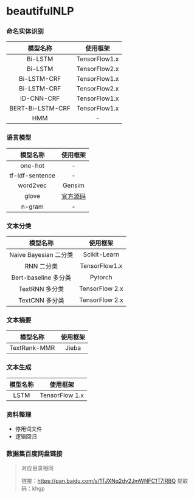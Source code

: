 # beautifulNLP
### 命名实体识别

|     模型名称     |   使用框架    |
| :--------------: | :-----------: |
|     Bi-LSTM      | TensorFlow1.x |
|     Bi-LSTM      | TensorFlow2.x |
|   Bi-LSTM-CRF    | TensorFlow1.x |
|   Bi-LSTM-CRF    | TensorFlow2.x |
|    ID-CNN-CRF    | TensorFlow1.x |
| BERT-Bi-LSTM-CRF | TensorFlow1.x |
|       HMM        |       -       |

### 语言模型

|    模型名称     |                     使用框架                     |
| :-------------: | :----------------------------------------------: |
|     one-hot     |                        -                         |
| tf-idf-sentence |                        -                         |
|    word2vec     |                      Gensim                      |
|      glove      | [官方源码](https://github.com/stanfordnlp/GloVe) |
|     n-gram      |                        -                         |

### 文本分类

|       模型名称        |    使用框架    |
| :-------------------: | :------------: |
| Naive Bayesian 二分类 |  Scikit-Learn  |
|      RNN 二分类       | TensorFlow1.x  |
| Bert-baseline 多分类  |    Pytorch     |
|    TextRNN 多分类     | TensorFlow 2.x |
|    TextCNN 多分类     | TensorFlow 2.x |

### 文本摘要

|   模型名称   | 使用框架 |
| :----------: | :------: |
| TextRank-MMR |  Jieba   |

### 文本生成

| 模型名称 |    使用框架    |
| :------: | :------------: |
|   LSTM   | TensorFlow 1.x |

### 资料整理

- 停用词文件
- 逻辑回归

### 数据集百度网盘链接

> 对应目录相同
>
> 链接：https://pan.baidu.com/s/1TJXNq2dv2JmWNFC1T7IRBQ 
> 提取码：khgp